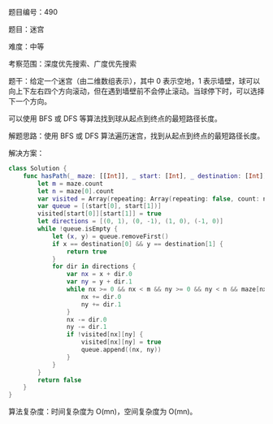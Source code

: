 题目编号：490

题目：迷宫

难度：中等

考察范围：深度优先搜索、广度优先搜索

题干：给定一个迷宫（由二维数组表示），其中 0 表示空地，1 表示墙壁，球可以向上下左右四个方向滚动，但在遇到墙壁前不会停止滚动。当球停下时，可以选择下一个方向。

可以使用 BFS 或 DFS 等算法找到球从起点到终点的最短路径长度。

解题思路：使用 BFS 或 DFS 算法遍历迷宫，找到从起点到终点的最短路径长度。

解决方案：

```swift
class Solution {
    func hasPath(_ maze: [[Int]], _ start: [Int], _ destination: [Int]) -> Bool {
        let m = maze.count
        let n = maze[0].count
        var visited = Array(repeating: Array(repeating: false, count: n), count: m)
        var queue = [(start[0], start[1])]
        visited[start[0]][start[1]] = true
        let directions = [(0, 1), (0, -1), (1, 0), (-1, 0)]
        while !queue.isEmpty {
            let (x, y) = queue.removeFirst()
            if x == destination[0] && y == destination[1] {
                return true
            }
            for dir in directions {
                var nx = x + dir.0
                var ny = y + dir.1
                while nx >= 0 && nx < m && ny >= 0 && ny < n && maze[nx][ny] == 0 {
                    nx += dir.0
                    ny += dir.1
                }
                nx -= dir.0
                ny -= dir.1
                if !visited[nx][ny] {
                    visited[nx][ny] = true
                    queue.append((nx, ny))
                }
            }
        }
        return false
    }
}
```

算法复杂度：时间复杂度为 O(mn)，空间复杂度为 O(mn)。